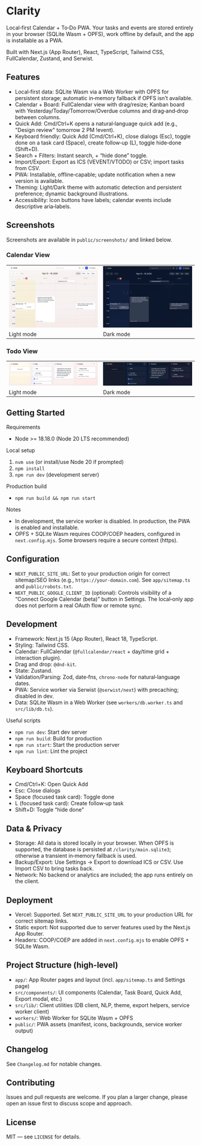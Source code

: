 # Clarity

Local‑first Calendar + To‑Do PWA. Your tasks and events are stored entirely in your browser (SQLite Wasm + OPFS), work offline by default, and the app is installable as a PWA.

Built with Next.js (App Router), React, TypeScript, Tailwind CSS, FullCalendar, Zustand, and Serwist.

## Features
- Local‑first data: SQLite Wasm via a Web Worker with OPFS for persistent storage; automatic in‑memory fallback if OPFS isn’t available.
- Calendar + Board: FullCalendar view with drag/resize; Kanban board with Yesterday/Today/Tomorrow/Overdue columns and drag‑and‑drop between columns.
- Quick Add: Cmd/Ctrl+K opens a natural‑language quick add (e.g., "Design review" tomorrow 2 PM !event).
- Keyboard friendly: Quick Add (Cmd/Ctrl+K), close dialogs (Esc), toggle done on a task card (Space), create follow‑up (L), toggle hide‑done (Shift+D).
- Search + Filters: Instant search, + “hide done” toggle.
- Import/Export: Export as ICS (VEVENT/VTODO) or CSV; import tasks from CSV.
- PWA: Installable, offline‑capable; update notification when a new version is available.
- Theming: Light/Dark theme with automatic detection and persistent preference; dynamic background illustrations.
- Accessibility: Icon buttons have labels; calendar events include descriptive aria‑labels.

## Screenshots
Screenshots are available in `public/screenshots/` and linked below.

### Calendar View

| | |
|---|---|
| ![Calendar — Light mode](public/screenshots/light-board.png) | ![Calendar — Dark mode](public/screenshots/dark-board.png) |
| Light mode | Dark mode |

### Todo View

| | |
|---|---|
| ![Todo — Light mode](public/screenshots/light-todo.png) | ![Todo — Dark mode](public/screenshots/dark-todo.png) |
| Light mode | Dark mode |

## Getting Started

Requirements
- Node >= 18.18.0 (Node 20 LTS recommended)

Local setup
1) `nvm use` (or install/use Node 20 if prompted)
2) `npm install`
3) `npm run dev` (development server)

Production build
- `npm run build && npm run start`

Notes
- In development, the service worker is disabled. In production, the PWA is enabled and installable.
- OPFS + SQLite Wasm requires COOP/COEP headers, configured in `next.config.mjs`. Some browsers require a secure context (https).

## Configuration
- `NEXT_PUBLIC_SITE_URL`: Set to your production origin for correct sitemap/SEO links (e.g., `https://your-domain.com`). See `app/sitemap.ts` and `public/robots.txt`.
- `NEXT_PUBLIC_GOOGLE_CLIENT_ID` (optional): Controls visibility of a “Connect Google Calendar (beta)” button in Settings. The local‑only app does not perform a real OAuth flow or remote sync.

## Development
- Framework: Next.js 15 (App Router), React 18, TypeScript.
- Styling: Tailwind CSS.
- Calendar: FullCalendar (`@fullcalendar/react` + day/time grid + interaction plugin).
- Drag and drop: `@dnd-kit`.
- State: Zustand.
- Validation/Parsing: Zod, date‑fns, `chrono-node` for natural‑language dates.
- PWA: Service worker via Serwist (`@serwist/next`) with precaching; disabled in dev.
- Data: SQLite Wasm in a Web Worker (see `workers/db.worker.ts` and `src/lib/db.ts`).

Useful scripts
- `npm run dev`: Start dev server
- `npm run build`: Build for production
- `npm run start`: Start the production server
- `npm run lint`: Lint the project

## Keyboard Shortcuts
- Cmd/Ctrl+K: Open Quick Add
- Esc: Close dialogs
- Space (focused task card): Toggle done
- L (focused task card): Create follow‑up task
- Shift+D: Toggle “hide done”

## Data & Privacy
- Storage: All data is stored locally in your browser. When OPFS is supported, the database is persisted at `/clarity/main.sqlite3`; otherwise a transient in‑memory fallback is used.
- Backup/Export: Use Settings → Export to download ICS or CSV. Use Import CSV to bring tasks back.
- Network: No backend or analytics are included; the app runs entirely on the client.

## Deployment
- Vercel: Supported. Set `NEXT_PUBLIC_SITE_URL` to your production URL for correct sitemap links.
- Static export: Not supported due to server features used by the Next.js App Router.
- Headers: COOP/COEP are added in `next.config.mjs` to enable OPFS + SQLite Wasm.

## Project Structure (high‑level)
- `app/`: App Router pages and layout (incl. `app/sitemap.ts` and Settings page)
- `src/components/`: UI components (Calendar, Task Board, Quick Add, Export modal, etc.)
- `src/lib/`: Client utilities (DB client, NLP, theme, export helpers, service worker client)
- `workers/`: Web Worker for SQLite Wasm + OPFS
- `public/`: PWA assets (manifest, icons, backgrounds, service worker output)

## Changelog
See `Changelog.md` for notable changes.

## Contributing
Issues and pull requests are welcome. If you plan a larger change, please open an issue first to discuss scope and approach.

## License
MIT — see `LICENSE` for details.
